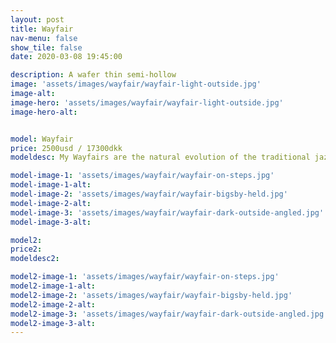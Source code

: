 ```yaml
---
layout: post
title: Wayfair
nav-menu: false
show_tile: false
date: 2020-03-08 19:45:00

description: A wafer thin semi-hollow 
image: 'assets/images/wayfair/wayfair-light-outside.jpg'
image-alt: 
image-hero: 'assets/images/wayfair/wayfair-light-outside.jpg'
image-hero-alt:


model: Wayfair
price: 2500usd / 17300dkk
modeldesc: My Wayfairs are the natural evolution of the traditional jazz box. When I was prototyping the first I started with a solid block of wood for the body based on the traditional size, and simply carved away material until I had a body shape that was comfortable. I would hold the body against my own, checking for any sharp edges, or corners pressing into my belly, arm and leg and ended up with my iconic shape. The deep belly and arm cuts, and thin upper side of the guitar is a bi-product of comfort.  

model-image-1: 'assets/images/wayfair/wayfair-on-steps.jpg'
model-image-1-alt:
model-image-2: 'assets/images/wayfair/wayfair-bigsby-held.jpg'
model-image-2-alt:
model-image-3: 'assets/images/wayfair/wayfair-dark-outside-angled.jpg'
model-image-3-alt:

model2:
price2: 
modeldesc2: 

model2-image-1: 'assets/images/wayfair/wayfair-on-steps.jpg'
model2-image-1-alt:
model2-image-2: 'assets/images/wayfair/wayfair-bigsby-held.jpg'
model2-image-2-alt:
model2-image-3: 'assets/images/wayfair/wayfair-dark-outside-angled.jpg'
model2-image-3-alt:
---
```

